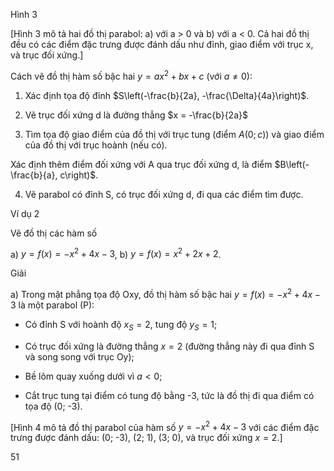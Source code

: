 Hình 3

[Hình 3 mô tả hai đồ thị parabol: a) với a > 0 và b) với a < 0. Cả hai đồ thị đều có các điểm đặc trưng được đánh dấu như đỉnh, giao điểm với trục x, và trục đối xứng.]

Cách vẽ đồ thị hàm số bậc hai $y = ax^2 + bx + c$ (với $a \neq 0$):

1) Xác định tọa độ đỉnh $S\left(-\frac{b}{2a}, -\frac{\Delta}{4a}\right)$.

2) Vẽ trục đối xứng d là đường thẳng $x = -\frac{b}{2a}$

3) Tìm tọa độ giao điểm của đồ thị với trục tung (điểm $A(0; c)$) và giao điểm của đồ thị với trục hoành (nếu có).

Xác định thêm điểm đối xứng với A qua trục đối xứng d, là điểm $B\left(-\frac{b}{a}, c\right)$.

4) Vẽ parabol có đỉnh S, có trục đối xứng d, đi qua các điểm tìm được.

Ví dụ 2

Vẽ đồ thị các hàm số

a) $y = f(x) = -x^2 + 4x - 3$,                b) $y = f(x) = x^2 + 2x + 2$.

Giải

a) Trong mặt phẳng tọa độ Oxy, đồ thị hàm số bậc hai $y = f(x) = -x^2 + 4x - 3$ là một parabol (P):

- Có đỉnh S với hoành độ $x_S = 2$, tung độ $y_S = 1$;

- Có trục đối xứng là đường thẳng $x = 2$ (đường thẳng này đi qua đỉnh S và song song với trục Oy);

- Bề lõm quay xuống dưới vì $a < 0$;

- Cắt trục tung tại điểm có tung độ bằng -3, tức là đồ thị đi qua điểm có tọa độ (0; -3).

[Hình 4 mô tả đồ thị parabol của hàm số $y = -x^2 + 4x - 3$ với các điểm đặc trưng được đánh dấu: (0; -3), (2; 1), (3; 0), và trục đối xứng $x = 2$.]

51